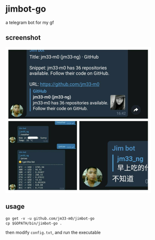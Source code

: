 # jimbot-go
a telegram bot for my gf

## screenshot

![](/screenshots/screenshots.jpg)

## usage

```
go get -v -u github.com/jm33-m0/jimbot-go
cp $GOPATH/bin/jimbot-go .
```
then modify `config.txt`, and run the executable
